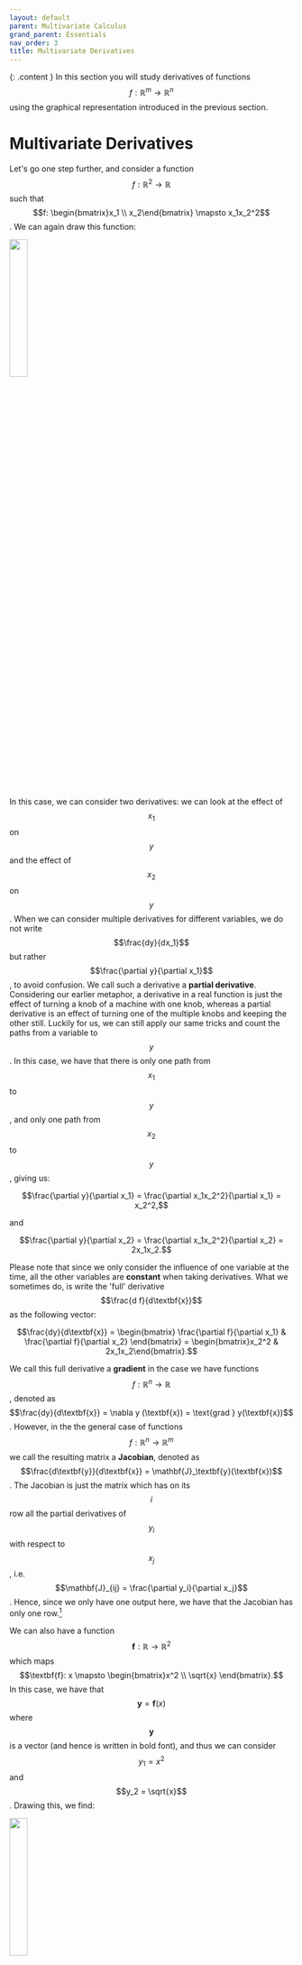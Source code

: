 ```yaml
---
layout: default
parent: Multivariate Calculus
grand_parent: Essentials
nav_order: 3
title: Multivariate Derivatives
---
```

{: .content }
In this section you will study derivatives of functions $$f: \mathbb{R}^m \to \mathbb{R}^n$$ using the graphical
representation introduced in the previous section.
# Multivariate Derivatives


Let's go one step further, and consider a function $$f: \mathbb{R}^2 \to \mathbb{R}$$ such that 
$$f: \begin{bmatrix}x_1 \\ x_2\end{bmatrix} \mapsto x_1x_2^2$$. We can again draw this function:

<div class="text-center">
  <img src="../figures/multivariate_calc/diag_mvc_3.png" width="25%" id="fig:diag3">
</div>
    
In this case, we can consider two derivatives: we can look at the effect of $$x_1$$ on $$y$$ and the effect of $$x_2$$ on $$y$$. 
When we can consider multiple derivatives for different variables, we do not write $$\frac{dy}{dx_1}$$ but rather 
$$\frac{\partial y}{\partial x_1}$$, to avoid confusion. We call such a derivative a **partial derivative**. 
Considering our earlier metaphor, a derivative in a real function is just the effect of turning a knob of a machine 
with one knob, whereas a partial derivative is an effect of turning one of the multiple knobs and keeping the other still. 
Luckily for us, we can still apply our same tricks and count the paths from a variable to $$y$$. 
In this case, we have that there is only one path from $$x_1$$ to $$y$$, and only one path from $$x_2$$ to $$y$$, giving us:

$$\frac{\partial y}{\partial x_1} = \frac{\partial x_1x_2^2}{\partial x_1} = x_2^2,$$

and

$$\frac{\partial y}{\partial x_2} = \frac{\partial x_1x_2^2}{\partial x_2} = 2x_1x_2.$$

Please note that since we only consider the influence of one variable at the time, all the other variables are **constant** when taking derivatives. 
What we sometimes do, is write the 'full' derivative $$\frac{d f}{d\textbf{x}}$$ as the following vector:

$$\frac{dy}{d\textbf{x}} = \begin{bmatrix} \frac{\partial f}{\partial x_1} & \frac{\partial f}{\partial x_2} \end{bmatrix} = \begin{bmatrix}x_2^2 & 2x_1x_2\end{bmatrix}.$$ 


We call this full derivative a **gradient** in the case we have functions $$f: \mathbb{R}^n \to \mathbb{R}$$, denoted as 
$$\frac{dy}{d\textbf{x}} = \nabla y (\textbf{x}) = \text{grad } y(\textbf{x})$$. However, in the the general case of 
functions $$f: \mathbb{R}^n \to \mathbb{R}^m$$ we call the resulting matrix a **Jacobian**, denoted as 
$$\frac{d\textbf{y}}{d\textbf{x}} = \mathbf{J}_\textbf{y}(\textbf{x})$$. 
The Jacobian is just the matrix which has on its $$i$$ row all the partial derivatives of $$y_i$$ with respect to $$x_j$$, i.e. 
$$\mathbf{J}_{ij} = \frac{\partial y_i}{\partial x_j}$$. Hence, since we only have one output here, we have that the 
Jacobian has only one row.[^1]


We can also have a function $$\textbf{f}: \mathbb{R} \to \mathbb{R}^2$$ which maps $$\textbf{f}: x \mapsto \begin{bmatrix}x^2 \\ \sqrt{x} \end{bmatrix}.$$ 
In this case, we have that $$\textbf{y} = \textbf{f}(x)$$ where $$\textbf{y}$$ is a vector (and hence is written in bold font), 
and thus we can consider $$y_1 = x^2$$ and $$y_2 = \sqrt{x}$$. Drawing this, we find:

<div class="text-center">
  <img src="../figures/multivariate_calc/diag_mvc_4.png" width="25%" id="fig:diag4">
</div>
    
    
When again looking at the paths, we see that

$$\frac{d y_1}{dx} = \frac{d x^2}{dx} = 2x,$$

and

$$\frac{d y_2}{dx} = \frac{d \sqrt{x}}{dx} = \frac{1}{2\sqrt{x}}.$$

Here we can also group the different derivatives into one matrix:

$$\frac{d\textbf{y}}{dx} = \begin{bmatrix} 2x \\ \frac{1}{2\sqrt{x}} \end{bmatrix}.$$

Please note that if we have a function $$f: \mathbb{R}^n \to \mathbb{R}^m$$ our Jacobian will be of the shape $$m \times n$$. 

Now we are finally ready to consider a function with multiple streams of influence. 
Consider the $$y = g(\textbf{h}(x))$$, where $$\textbf{h}(x) = (x^2, \ln (x))$$ and $$g(u, v) = uv$$. 
That is, $$y$$ is found by first calculating intermediate values $$u = x^2$$ and $$v = \ln (x)$$ and then finding 
$$y= uv.$$ If we draw these functions, we see the following:

<div class="text-center">
  <img src="../figures/multivariate_calc/diag_mvc_5.png" width="40%" id="fig:diag5">
</div>
    
It is now very clear that the effect of $$x$$ of $$y$$ is twofold: both through $$u$$ and $$v$$. As mentioned earlier, 
we need to consider all streams of influence. Specifically, we **sum** the different paths/effects, i.e.:

$$\frac{d y}{dx} = \frac{\partial y}{\partial u} \frac{du}{dx} + \frac{\partial y}{\partial v} \frac{dv}{dx}.$$

Plugging everything in, we find

$$\frac{d y}{dx} = \frac{dy}{du} \frac{du}{dx} + \frac{dy}{dv} \frac{dv}{dx} = v \cdot 2x + u \cdot \frac{1}{x} = \ln(x) \cdot 2x + x^2 \cdot \frac{1}{x} =  2x (\ln (x) + \frac{1}{2}).$$

You may recognize this as the product rule, now you know where that comes from!


{: .exercise }
Suppose $$\textbf{f}: \mathbb{R}^3 \to \mathbb{R}^3$$ such that 
$$f(x_1, x_2, x_3) = \textbf{h}(\textbf{g}(x_1, x_2, x_3))$$, where $$\textbf{g}(x_1, x_2, x_3) = (x_1^2x_2^2, \sqrt{x_2x_3})$$ 
and $$\textbf{h}(u, v) = (u^2, uv, v^2)$$. Find $$\frac{\partial y_2}{\partial x_2}$$. Hint: draw out what happens.

When visualizing this function, we get the following:

<div class="text-center">
  <img src="../figures/multivariate_calc/diag_mvc_6.png" width="40%" id="fig:diag6">
</div>
    
When counting the paths from $$x_2$$ to $$y_2$$, we find two paths: one through $$u$$ and one through $$v$$. We hence find

$$\frac{\partial y_2}{\partial x_2} = \frac{\partial y_2}{\partial u} \frac{\partial u}{\partial x_2} + \frac{\partial y_2}{\partial v} \frac{\partial v}{\partial x_2}.$$

Plugging our derivatives, we find

$$\frac{\partial y_2}{\partial x_2} = v \cdot 2x_1^2x_2 + u \cdot \frac{x_3}{2\sqrt{x_2x_3}} = 2x_1^2 x_2 \sqrt{x_2x_3} + \frac{x_1^2 x_2^2x_3}{2\sqrt{x_2x_3}}.$$

Sweet! We now know how to find derivatives in multivariate functions. As you have seen, this approach is quite a time intensive, 
and sometimes (especially in deep learning) it is not necessary to write out everything by hand like this. 
This will be the topic of the rest of this section.


{: .summary }
In this section, you have seen: how to generalise the previous section to functions with multiple inputs and outputs.

[^1]: For pedagogical reasons, we will call all such higher-order derivatives of $y$ Jacobians and denote them with $$\frac{d\textbf{y}}{d\textbf{x}}$$, but in practice, most people will just use the word 'gradient' here anyway.